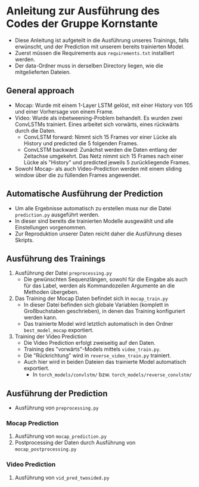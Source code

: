 # Anleitung zur Ausführung des Codes der Gruppe Kornstante
* Diese Anleitung ist aufgeteilt in die Ausführung unseres Trainings, falls erwünscht, 
und der Prediction mit unserem bereits trainierten Model.
* Zuerst müssen die Requirements aus `requirements.txt` installiert werden.
* Der data-Ordner muss in derselben Directory liegen, wie die mitgelieferten Dateien.

## General approach
* Mocap: Wurde mit einem 1-Layer LSTM gelöst, mit einer History von 105 und einer Vorhersage von einem Frame.
* Video: Wurde als inbetweening-Problem behandelt. Es wurden zwei ConvLSTMs trainiert. Eines arbeitet sich vorwärts,
eines rückwärts durch die Daten.
  * ConvLSTM forward: Nimmt sich 15 Frames vor einer Lücke als History und predicted die 5 folgenden Frames.
  * ConvLSTM backward: Zunächst werden die Daten entlang der Zeitachse umgekehrt. Das Netz nimmt sich 15 Frames nach
einer Lücke als "History" und predicted jeweils 5 zurückliegende Frames.
* Sowohl Mocap- als auch Video-Prediction werden mit einem sliding window über die zu füllenden Frames angewendet.

## Automatische Ausführung der Prediction
* Um alle Ergebnisse automatisch zu erstellen muss nur die Datei `prediction.py` ausgeführt werden.
* In dieser sind bereits die trainierten Modelle ausgewählt und alle Einstellungen vorgenommen.
* Zur Reproduktion unserer Daten reicht daher die Ausführung dieses Skripts.

## Ausführung des Trainings
1. Ausführung der Datei `preprocessing.py`
    * Die gewünschten Sequenzlängen, sowohl für die Eingabe als auch für das Label, werden als Kommandozeilen Argumente
an die Methoden übergeben.
2. Das Training der Mocap Daten befindet sich in `mocap_train.py`
    * In dieser Datei befinden sich globale Variablen (komplett in Großbuchstaben geschrieben), in denen das Training
konfiguriert werden kann.
    * Das trainierte Model wird letztlich automatisch in den Ordner `best_model_mocap` exportiert.
3. Training der Video Prediction
    * Die Video Prediction erfolgt zweiseitig auf den Daten.
    * Training des "vorwärts"-Models mittels `video_train.py`.
    * Die "Rückrichtung" wird in `reverse_video_train.py` trainiert.
    * Auch hier wird in beiden Dateien das trainierte Model automatisch exportiert.
      * In `torch_models/convlstm/` bzw. `torch_models/reverse_convlstm/`

## Ausführung der Prediction
* Ausführung von `preprocessing.py`
### Mocap Prediction
1. Ausführung von `mocap_prediction.py`
2. Postprocessing der Daten durch Ausführung von `mocap_postprocessing.py`
### Video Prediction
1. Ausführung von `vid_pred_twosided.py`
